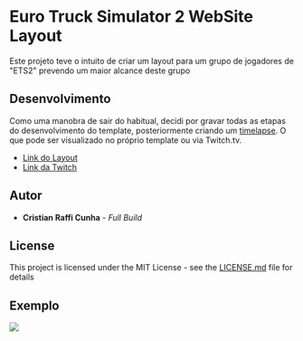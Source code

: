 # Euro Truck Simulator 2 WebSite Layout

Este projeto teve o intuito de criar um layout para um grupo de jogadores de "ETS2" prevendo um maior alcance deste grupo


## Desenvolvimento

Como uma manobra de sair do habitual, decidi por gravar todas as etapas do desenvolvimento do template, posteriormente criando um [timelapse](https://pt.wikipedia.org/wiki/Time-lapse).
O  que pode ser visualizado no próprio template ou via Twitch.tv.

* [Link do Layout](https://crcunha.github.io/ETSLayout/)
* [Link da Twitch](https://www.twitch.tv/collections/9HJVNcBJghX4Pg)

## Autor

* **Cristian Raffi Cunha** - *Full Build* 

## License

This project is licensed under the MIT License - see the [LICENSE.md](https://crcunha.github.io/ETSLayout/LICENSE) file for details

## Exemplo
![](https://crcunha.github.io/ETSLayout/cap.png)
